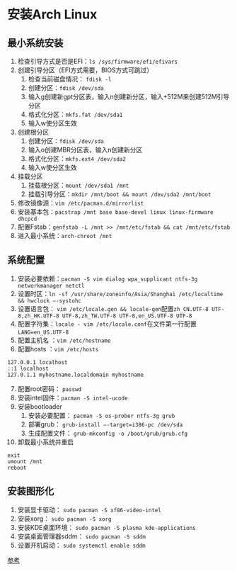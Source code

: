 # 安装Arch Linux

## 最小系统安装

1. 检查引导方式是否是EFI：`ls /sys/firmware/efi/efivars`
2. 创建引导分区（EFI方式需要，BIOS方式可跳过）
   1. 检查当前磁盘情况： `fdisk -l`
   2. 创建分区：`fdisk /dev/sda`
   3. 输入g创建新gpt分区表，输入n创建新分区，输入+512M来创建512M引导分区
   4. 格式化分区：`mkfs.fat /dev/sda1`
   5. 输入w使分区生效
3. 创建根分区
   1. 创建分区：`fdisk /dev/sda`
   2. 输入o创建MBR分区表，输入n创建新分区
   3. 格式化分区：`mkfs.ext4 /dev/sda2`
   4. 输入w使分区生效
4. 挂载分区
   1. 挂载根分区：`mount /dev/sda1 /mnt`
   2. 挂载引导分区：`mkdir /mnt/boot && mount /dev/sda2 /mnt/boot`
5. 修改镜像源：`vim /etc/pacman.d/mirrorlist`
6. 安装基本包：`pacstrap /mnt base base-devel linux linux-firmware dhcpcd`
7. 配置Fstab：`genfstab -L /mnt >> /mnt/etc/fstab && cat /mnt/etc/fstab`
8. 进入最小系统：`arch-chroot /mnt`

## 系统配置

1. 安装必要依赖：`pacman -S vim dialog wpa_supplicant ntfs-3g networkmanager netctl`
2. 设置时区：`ln -sf /usr/share/zoneinfo/Asia/Shanghai /etc/localtime && hwclock —-systohc`
3. 设置语言包： `vim /etc/locale.gen && locale-gen`配置`zh_CN.UTF-8 UTF-8,zh_HK.UTF-8 UTF-8,zh_TW.UTF-8 UTF-8,en_US.UTF-8 UTF-8`
4. 配置字符集：`locale - vim /etc/locale.conf`在文件第一行配置`LANG=en_US.UTF-8`
5. 配置主机名 ：`vim /etc/hostname`
6. 配置hosts ：`vim /etc/hosts`

```shell
127.0.0.1 localhost
::1 localhost
127.0.1.1 myhostname.localdomain myhostname
```

7. 配置root密码： `passwd`
8. 安装intel固件：`pacman -S intel-ucode`
9. 安装bootloader
   1. 安装必要配置： `pacman -S os-prober ntfs-3g grub`
   2. 部署grub： `grub-install —-target=i386-pc /dev/sda`
   3. 生成配置文件： `grub-mkconfig -o /boot/grub/grub.cfg`
10. 卸载最小系统并重启

```shell
exit
umount /mnt
reboot
```

## 安装图形化

1. 安装显卡驱动： `sudo pacman -S xf86-video-intel`
2. 安装xorg： `sudo pacman -S xorg`
3. 安装KDE桌面环境： `sudo pacman -S plasma kde-applications`
4. 安装桌面管理器sddm： `sudo pacman -S sddm`
5. 设置开机启动： `sudo systemctl enable sddm`

 [参考](https://www.viseator.com/2017/05/17/arch_install/) 